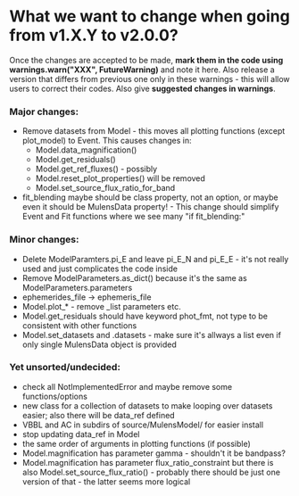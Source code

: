 # What we want to change when going from v1.X.Y to v2.0.0?

Once the changes are accepted to be made, **mark them in the code using warnings.warn("XXX", FutureWarning)** and note it here. Also release a version that differs from previous one only in these warnings - this will allow users to correct their codes.  Also give **suggested changes in warnings**.

### Major changes:

 * Remove datasets from Model - this moves all plotting functions (except plot\_model) to Event. This causes changes in:
   * Model.data\_magnification()
   * Model.get\_residuals()
   * Model.get\_ref\_fluxes() - possibly
   * Model.reset\_plot\_properties() will be removed
   * Model.set\_source\_flux\_ratio\_for\_band
 * fit\_blending maybe should be class property, not an option, or maybe even it should be MulensData property! - This change should simplify Event and Fit functions where we see many "if fit\_blending:"

### Minor changes:
 * Delete ModelParamters.pi\_E and leave pi\_E\_N and pi\_E\_E - it's not really used and just complicates the code inside
 * Remove ModelParameters.as\_dict() because it's the same as ModelParameters.parameters
 * ephemerides\_file -> ephemeris\_file
 * Model.plot\_\* - remove \_list parameters etc.
 * Model.get\_residuals should have keyword phot\_fmt, not type to be consistent with other functions
 * Model.set\_datasets and .datasets - make sure it's allways a list even if only single MulensData object is provided

### Yet unsorted/undecided:
 * check all NotImplementedError and maybe remove some functions/options
 * new class for a collection of datasets to make looping over datasets easier; also there will be data\_ref defined
 * VBBL and AC in subdirs of source/MulensModel/ for easier install
 * stop updating data\_ref in Model
 * the same order of arguments in plotting functions (if possible)
 * Model.magnification has parameter gamma - shouldn't it be bandpass?
 * Model.magnification has parameter flux\_ratio\_constraint but there is also Model.set\_source\_flux\_ratio() - probably there should be just one version of that - the latter seems more logical

